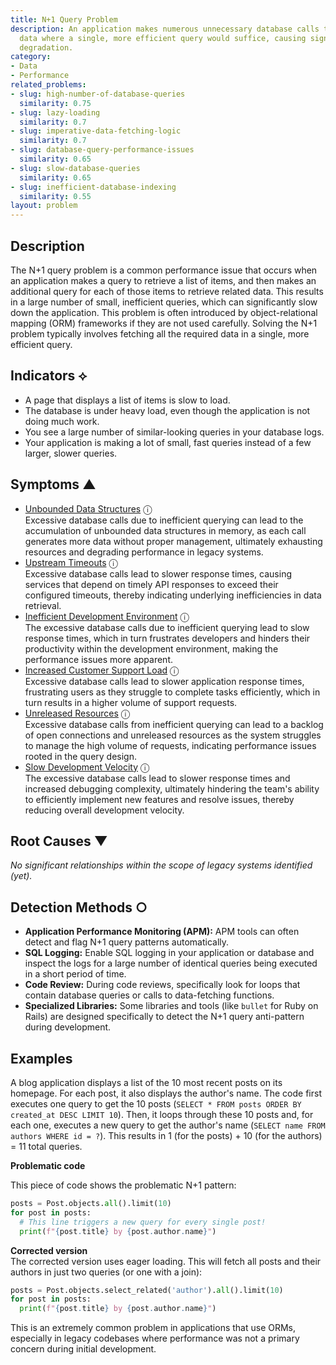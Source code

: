 ```yaml
---
title: N+1 Query Problem
description: An application makes numerous unnecessary database calls to fetch related
  data where a single, more efficient query would suffice, causing significant performance
  degradation.
category:
- Data
- Performance
related_problems:
- slug: high-number-of-database-queries
  similarity: 0.75
- slug: lazy-loading
  similarity: 0.7
- slug: imperative-data-fetching-logic
  similarity: 0.7
- slug: database-query-performance-issues
  similarity: 0.65
- slug: slow-database-queries
  similarity: 0.65
- slug: inefficient-database-indexing
  similarity: 0.55
layout: problem
---
```


## Description
The N+1 query problem is a common performance issue that occurs when an application makes a query to retrieve a list of items, and then makes an additional query for each of those items to retrieve related data. This results in a large number of small, inefficient queries, which can significantly slow down the application. This problem is often introduced by object-relational mapping (ORM) frameworks if they are not used carefully. Solving the N+1 problem typically involves fetching all the required data in a single, more efficient query.

## Indicators ⟡
- A page that displays a list of items is slow to load.
- The database is under heavy load, even though the application is not doing much work.
- You see a large number of similar-looking queries in your database logs.
- Your application is making a lot of small, fast queries instead of a few larger, slower queries.

## Symptoms ▲
- [Unbounded Data Structures](unbounded-data-structures.md) <span class="info-tooltip" title="Confidence: 0.390, Strength: 0.654">ⓘ</span>
<br/>  Excessive database calls due to inefficient querying can lead to the accumulation of unbounded data structures in memory, as each call generates more data without proper management, ultimately exhausting resources and degrading performance in legacy systems.
- [Upstream Timeouts](upstream-timeouts.md) <span class="info-tooltip" title="Confidence: 0.382, Strength: 0.582">ⓘ</span>
<br/>  Excessive database calls lead to slower response times, causing services that depend on timely API responses to exceed their configured timeouts, thereby indicating underlying inefficiencies in data retrieval.
- [Inefficient Development Environment](inefficient-development-environment.md) <span class="info-tooltip" title="Confidence: 0.382, Strength: 0.656">ⓘ</span>
<br/>  The excessive database calls due to inefficient querying lead to slow response times, which in turn frustrates developers and hinders their productivity within the development environment, making the performance issues more apparent.
- [Increased Customer Support Load](increased-customer-support-load.md) <span class="info-tooltip" title="Confidence: 0.354, Strength: 0.619">ⓘ</span>
<br/>  Excessive database calls lead to slower application response times, frustrating users as they struggle to complete tasks efficiently, which in turn results in a higher volume of support requests.
- [Unreleased Resources](unreleased-resources.md) <span class="info-tooltip" title="Confidence: 0.319, Strength: 0.609">ⓘ</span>
<br/>  Excessive database calls from inefficient querying can lead to a backlog of open connections and unreleased resources as the system struggles to manage the high volume of requests, indicating performance issues rooted in the query design.
- [Slow Development Velocity](slow-development-velocity.md) <span class="info-tooltip" title="Confidence: 0.317, Strength: 0.638">ⓘ</span>
<br/>  The excessive database calls lead to slower response times and increased debugging complexity, ultimately hindering the team's ability to efficiently implement new features and resolve issues, thereby reducing overall development velocity.

## Root Causes ▼

*No significant relationships within the scope of legacy systems identified (yet).*

## Detection Methods ○

- **Application Performance Monitoring (APM):** APM tools can often detect and flag N+1 query patterns automatically.
- **SQL Logging:** Enable SQL logging in your application or database and inspect the logs for a large number of identical queries being executed in a short period of time.
- **Code Review:** During code reviews, specifically look for loops that contain database queries or calls to data-fetching functions.
- **Specialized Libraries:** Some libraries and tools (like `bullet` for Ruby on Rails) are designed specifically to detect the N+1 query anti-pattern during development.

## Examples
A blog application displays a list of the 10 most recent posts on its homepage. For each post, it also displays the author's name. The code first executes one query to get the 10 posts (`SELECT * FROM posts ORDER BY created_at DESC LIMIT 10`). Then, it loops through these 10 posts and, for each one, executes a new query to get the author's name (`SELECT name FROM authors WHERE id = ?`). This results in 1 (for the posts) + 10 (for the authors) = 11 total queries.

**Problematic code**  

This piece of code shows the problematic N+1 pattern:

```python
posts = Post.objects.all().limit(10)
for post in posts:
  # This line triggers a new query for every single post!
  print(f"{post.title} by {post.author.name}")
```

**Corrected version**  
The corrected version uses eager loading. This will fetch all posts and their authors in just two queries (or one with a join):

```python
posts = Post.objects.select_related('author').all().limit(10)
for post in posts:
  print(f"{post.title} by {post.author.name}")
```

This is an extremely common problem in applications that use ORMs, especially in legacy codebases where performance was not a primary concern during initial development.
